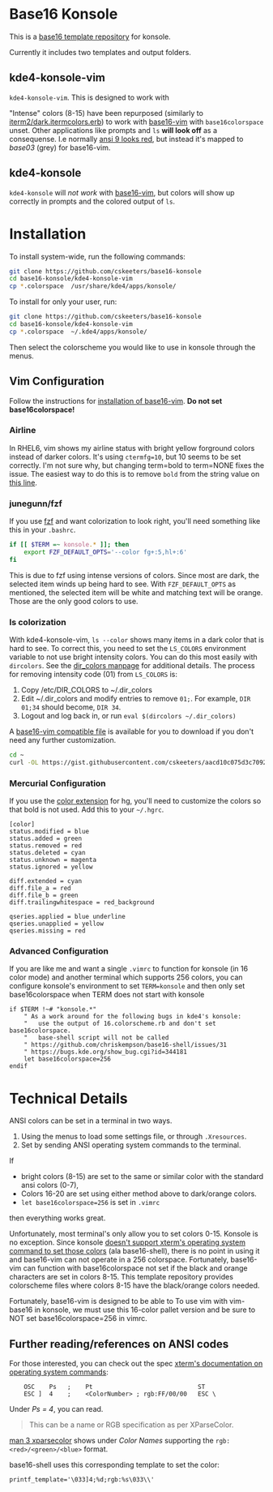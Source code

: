 # Base16 Konsole

This is a [base16 template repository][tr] for konsole.

Currently it includes two templates and output folders.

## kde4-konsole-vim

`kde4-konsole-vim`.  This is designed to work with 

"Intense" colors (8-15) have been repurposed (similarly to [iterm2/dark.itermcolors.erb][itermtempl]) to work with [base16-vim][bv] with `base16colorspace` unset.  Other applications like prompts and `ls` **will look off** as a consequense.  I.e normally [ansi 9 looks red][wikicolors], but instead it's mapped to *base03* (grey) for base16-vim.

## kde4-konsole

`kde4-konsole` will *not work* with [base16-vim][bv], but colors will show up correctly in prompts and the colored output of `ls`.

# Installation

To install system-wide, run the following commands:

```bash
git clone https://github.com/cskeeters/base16-konsole
cd base16-konsole/kde4-konsole-vim
cp *.colorspace  /usr/share/kde4/apps/konsole/
```

To install for only your user, run:

```bash
git clone https://github.com/cskeeters/base16-konsole
cd base16-konsole/kde4-konsole-vim
cp *.colorspace  ~/.kde4/apps/konsole/
```

Then select the colorscheme you would like to use in konsole through the menus.

## Vim Configuration

Follow the instructions for [installation of base16-vim][bvi].  **Do not set base16colorspace!**

### Airline

In RHEL6, vim shows my airline status with bright yellow forground colors instead of darker colors.  It's using `ctermfg=10`, but 10 seems to be set correctly.  I'm not sure why, but changing term=bold to term=NONE fixes the issue.  The easiest way to do this is to remove `bold` from the string value on [this line][airline-bold].

### junegunn/fzf

If you use [fzf][fzf] and want colorization to look right, you'll need something like this in your `.bashrc`.

```sh
if [[ $TERM =~ konsole.* ]]; then
    export FZF_DEFAULT_OPTS='--color fg+:5,hl+:6'
fi
```

This is due to fzf using intense versions of colors.  Since most are dark, the selected item winds up being hard to see.  With `FZF_DEFAULT_OPTS` as mentioned, the selected item will be white and matching text will be orange.  Those are the only good colors to use.

### ls colorization

With kde4-konsole-vim, `ls --color` shows many items in a dark color that is hard to see.  To correct this, you need to set the `LS_COLORS` environment variable to not use bright intensity colors.  You can do this most easily with `dircolors`.  See the [dir_colors manpage][dir_colors] for additional details.  The process for removing intensity code (01) from `LS_COLORS` is:

1. Copy /etc/DIR_COLORS to ~/.dir_colors
1. Edit ~/.dir_colors and modify entries to remove `01;`.  For example, `DIR 01;34` should become, `DIR 34`.
1. Logout and log back in, or run `eval $(dircolors ~/.dir_colors)`

A [base16-vim compatible file][dcgist] is available for you to download if you don't need any further customization.

```sh
cd ~
curl -OL https://gist.githubusercontent.com/cskeeters/aacd10c075d3c7092a5e4e36db34e62d/raw/.dir_colors
```

### Mercurial Configuration

If you use the [color extension][hgc] for hg, you'll need to customize the colors so that bold is not used.  Add this to your `~/.hgrc`.

    [color]
    status.modified = blue
    status.added = green
    status.removed = red
    status.deleted = cyan
    status.unknown = magenta
    status.ignored = yellow

    diff.extended = cyan
    diff.file_a = red
    diff.file_b = green
    diff.trailingwhitespace = red_background

    qseries.applied = blue underline
    qseries.unapplied = yellow
    qseries.missing = red

### Advanced Configuration

If you are like me and want a single `.vimrc` to function for konsole (in 16 color mode) and another terminal which supports 256 colors, you can configure konsole's environment to set `TERM=konsole` and then only set base16colorspace when TERM does not start with konsole

```vim
if $TERM !~# "konsole.*"
    " As a work around for the following bugs in kde4's konsole:
    "   use the output of 16.colorscheme.rb and don't set base16colorspace.
    "   base-shell script will not be called
    " https://github.com/chriskempson/base16-shell/issues/31
    " https://bugs.kde.org/show_bug.cgi?id=344181
    let base16colorspace=256
endif
```

# Technical Details

ANSI colors can be set in a terminal in two ways.

1. Using the menus to load some settings file, or through `.Xresources`.
2. Set by sending ANSI operating system commands to the terminal.

If 

* bright colors (8-15) are set to the same or similar color with the standard ansi colors (0-7),
* Colors 16-20 are set using either method above to dark/orange colors.
* `let base16colorspace=256` is set in `.vimrc`

then everything works great.

Unfortunately, most terminal's only allow you to set colors 0-15.  Konsole is no exception.  Since konsole [doesn't support xterm's operating system command to set those colors][konbug] (ala base16-shell), there is no point in using it and base16-vim can not operate in a 256 colorspace.  Fortunately, base16-vim can function with base16colorspace not set if the black and orange characters are set in colors 8-15.  This template repository provides colorscheme files where colors 8-15 have the black/orange colors needed.

Fortunately, base16-vim is designed to be able to To use vim with vim-base16 in konsole, we must use this 16-color pallet version  and be sure to NOT set base16colorspace=256 in vimrc.


## Further reading/references on ANSI codes

For those interested, you can check out the spec [xterm's documentation on operating system commands][osc]:

```text
    OSC    Ps   ;    Pt                             ST
    ESC ]  4    ;    <ColorNumber> ; rgb:FF/00/00   ESC \
````

Under *Ps = 4*, you can read.

> This can be a name or RGB specification as per XParseColor.

[man 3 xparsecolor][xpc] shows under *Color Names* supporting the `rgb:<red>/<green>/<blue>` format.

[xpc]: https://linux.die.net/man/3/xparsecolor

base16-shell uses this corresponding template to set the color:

    printf_template='\033]4;%d;rgb:%s\033\\'

[wikicolors]: https://en.wikipedia.org/wiki/ANSI_escape_code#Color://en.wikipedia.org/wiki/ANSI_escape_code#Colors 
[testcolor]: https://chriskempson.github.io/base16/
[itermtempl]: https://github.com/chriskempson/base16-builder/blob/master/templates/iterm2/dark.itermcolors.erb
[bv]: https://github.com/chriskempson/base16-vim
[tr]: https://github.com/chriskempson/base16#template-repositories
[bvi]: https://github.com/chriskempson/base16-vim#installation
[airline-bold]: https://github.com/vim-airline/vim-airline/blob/45d77ca90953e191e4ac140b964683c2aecef069/autoload/airline/themes.vim#L51
[konbug]: https://bugs.kde.org/show_bug.cgi?id=344181
[osc]: http://invisible-island.net/xterm/ctlseqs/ctlseqs.html#h2-Operating-System-Commands
[fzf]: https://github.com/junegunn/fzf
[dir_colors]: https://linux.die.net/man/5/dir_color://linux.die.net/man/5/dir_colors
[dcgist]: https://gist.github.com/cskeeters/aacd10c075d3c7092a5e4e36db34e62d
[hgc]: https://www.mercurial-scm.org/wiki/ColorExtension
